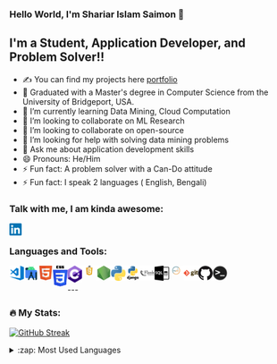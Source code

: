 ### Hello World, I'm Shariar Islam Saimon  👋


## I'm a Student, Application Developer, and Problem Solver!!
- ✍ You can find my projects here [portfolio]
- 🔭 Graduated with a Master's degree in Computer Science from the University of Bridgeport, USA.
- 🌱 I’m currently learning Data Mining, Cloud Computation
- 👯 I’m looking to collaborate on ML Research
- 👯 I’m looking to collaborate on open-source
- 🤔 I’m looking for help with solving data mining problems
- 💬 Ask me about application development skills
- 😄 Pronouns: He/Him
- ⚡ Fun fact: A problem solver with a Can-Do attitude
- ⚡ Fun fact: I speak 2 languages ( English, Bengali)


### Talk with me, I am kinda awesome:
[<img align="left" alt="holisitc_developer | LinkedIn" width="22px" src="https://github.com/shariar41/shariar41/blob/main/git%20profile%20logos/LinkedIn_logo_initials.png" />][linkedin]

<br />

### Languages and Tools:

<img align="left" alt="Visual Studio Code" width="26px" src="https://github.com/shariar41/shariar41/blob/main/git%20profile%20logos/visual-studio-code.png" />
<img align="left" alt="android studio" width="26px" src="https://github.com/shariar41/shariar41/blob/main/git%20profile%20logos/android-studio-icon.png" />
<img align="left" alt="HTML5" width="26px" src="https://github.com/shariar41/shariar41/blob/main/git%20profile%20logos/HTML5.png" />
<img align="left" alt="CSS3" width="26px" src="https://github.com/shariar41/shariar41/blob/main/git%20profile%20logos/CSS3.png" />
<img align="left" alt="CSharp" width="26px" src="https://github.com/shariar41/shariar41/blob/main/git%20profile%20logos/c-sharp.png" />
<img align="left" alt="JavaScript" width="26px" src="https://github.com/shariar41/shariar41/blob/main/git%20profile%20logos/JavaScript.png" />
<img align="left" alt="Node.js" width="26px" src="https://github.com/shariar41/shariar41/blob/main/git%20profile%20logos/nodejs.png" />
<img align="left" alt="python" width="26px" src="https://github.com/shariar41/shariar41/blob/main/git%20profile%20logos/python.png" />
<img align="left" alt="django" width="26px" src="https://github.com/shariar41/shariar41/blob/main/git%20profile%20logos/django.png" />
<img align="left" alt="flask" width="26px" src="https://github.com/shariar41/shariar41/blob/main/git%20profile%20logos/flask.png" />
<img align="left" alt="SQL" width="26px" src="https://github.com/shariar41/shariar41/blob/main/git%20profile%20logos/sql.jpg" />
<img align="left" alt="MySQL" width="26px" src="https://github.com/shariar41/shariar41/blob/main/git%20profile%20logos/MySQL-Logo.jpg" />
<img align="left" alt="Git" width="26px" src="https://github.com/shariar41/shariar41/blob/main/git%20profile%20logos/git.png" />
<img align="left" alt="GitHub" width="26px" src="https://github.com/shariar41/shariar41/blob/main/git%20profile%20logos/github.png" />
<img align="left" alt="Terminal" width="26px" src="https://github.com/shariar41/shariar41/blob/main/git%20profile%20logos/terminal.png" />

<br />
<br />
---

### :fire: My Stats:
[![GitHub Streak](https://streak-stats.demolab.com?user=Shariar41&theme=vision-friendly-dark&border_radius=2.0)](https://git.io/streak-stats)

<details>
  <summary>:zap: Most Used Languages</summary>

<img align="left" alt="Saimon's GitHub Top Languages" src="https://github-readme-stats.vercel.app/api/top-langs/?username=shariar41" />

</details>

[website]: https://www.shariar-islam-saimon.xyz/
[instagram]: 
https://www.instagram.com/shariar_islam_saimon/
[linkedin]: https://www.linkedin.com/in/shariar-islam-saimon
[portfolio]: https://github.com/shariar41/shariar41/blob/main/git%20profile%20logos/Resume%20-%20Shariar%20Islam%20Saimon.pdf
